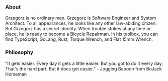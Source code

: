 ### About

Grzegorz is no ordinary man. Grzegorz is Software Engineer and System Architect. To all appearances, he looks like any other law-abiding citizen. But Grzegorz has a secret identity. When trouble strikes at any time or place, he is ready to become a Bicycle Repairman. In his toolbox, you can find TypeScript, GoLang, Rust, Torque Wrench, and Flat 15mm Wrench.

### Philosophy

"It gets easier. Every day it gets a little easier. But you got to do it every day. That's the hard part. But it does get easier." - Jogging Baboon from BoJack Horseman

<!--
**gwilczynski/gwilczynski** is a ✨ _special_ ✨ repository because its `README.md` (this file) appears on your GitHub profile.

Here are some ideas to get you started:

### Hi there 👋

- 🔭 I’m currently working on ...
- 🌱 I’m currently learning ...
- 👯 I’m looking to collaborate on ...
- 🤔 I’m looking for help with ...
- 💬 Ask me about ...
- 📫 How to reach me: ...
- 😄 Pronouns: ...
- ⚡ Fun fact: ...
-->
